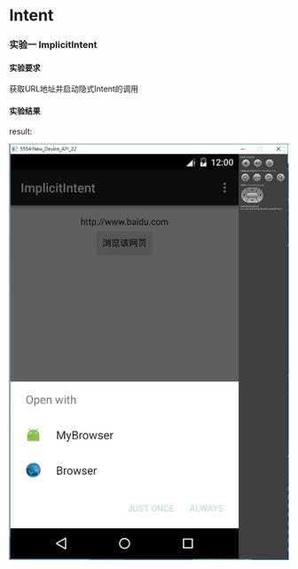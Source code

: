 # Intent
### 实验一 ImplicitIntent
#### 实验要求  

获取URL地址并启动隐式Intent的调用  

#### 实验结果  

result:   

![image](https://raw.githubusercontent.com/wusanmao23333/LearningJAVA/master/Andriod_img/ImplicitIntent.jpg)  

